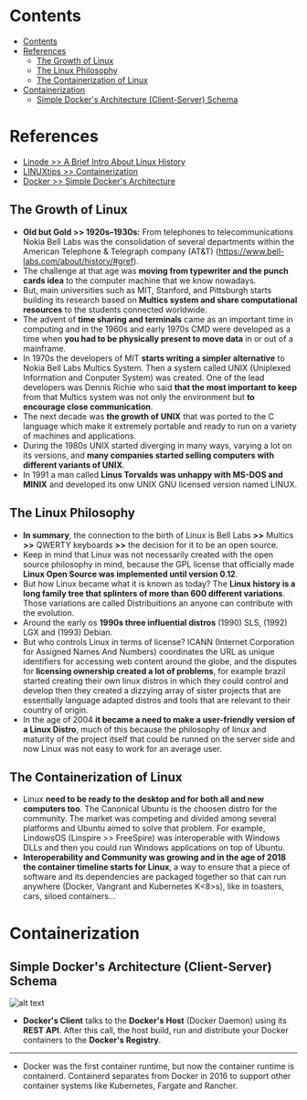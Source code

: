 # Contents

- [Contents](#contents)
- [References](#references)
  - [The Growth of Linux](#the-growth-of-linux)
  - [The Linux Philosophy](#the-linux-philosophy)
  - [The Containerization of Linux](#the-containerization-of-linux)
- [Containerization](#containerization)
  - [Simple Docker's Architecture (Client-Server) Schema](#simple-dockers-architecture-client-server-schema)

# References

- [Linode >> A Brief Intro About Linux History](https://youtu.be/f473gO3STUs?si=kNQOmhmBUJLO5x2A)
- [LINUXtips >> Containerization](https://youtu.be/MeFyp4VnNx0?si=QnlhbEbz2eWvWaqR)
- [Docker >> Simple Docker's Architecture](https://docs.docker.com/get-started/overview/#docker-architecture)

## The Growth of Linux 
- **Old but Gold >> 1920s–1930s:** From telephones to telecommunications Nokia Bell Labs was the consolidation of several departments within the American Telephone & Telegraph company (AT&T) (https://www.bell-labs.com/about/history/#gref). 
- The challenge at that age was **moving from typewriter and the punch cards idea** to the computer machine that we know nowadays.
- But, main universities such as MIT, Stanford, and Pittsburgh starts building its research based on **Multics system and share computational resources** to the students connected worldwide.
- The advent of **time sharing and terminals** came as an important time in computing and in the 1960s and early 1970s CMD were developed as a time when **you had to be physically present to move data** in or out of a mainframe.
- In 1970s the developers of MIT **starts writing a simpler alternative** to Nokia Bell Labs Multics System. Then a system called UNIX (Uniplexed Information and Conputer System) was created. One of the lead developers was Dennis Richie who said **that the most important to keep** from that Multics system was not only the environment but **to encourage close communication**.
- The next decade was **the growth of UNIX** that was ported to the C language which make it extremely portable and ready to run on a variety of machines and applications. 
- During the 1980s UNIX started diverging in many ways, varying a lot on its versions, and **many companies started selling computers with different variants of UNIX**.
- In 1991 a man called **Linus Torvalds was unhappy with MS-DOS and MINIX** and developed its onw UNIX GNU licensed version named LINUX.

## The Linux Philosophy
- **In summary**, the connection to the birth of Linux is Bell Labs **>>** Multics **>>** QWERTY keyboards **>>** the decision for it to be an open source.
- Keep in mind that Linux was not necessarily created with the open source philosophy in mind, because the GPL license that officially made **Linux Open Source was implemented until version 0.12**.
- But how Linux became what it is known as today? The **Linux history is a long family tree that splinters of more than 600 different variations**. Those variations are called Distribuitions an anyone can contribute with the evolution.
- Around the early os **1990s three influential distros** (1990) SLS, (1992) LGX and (1993) Debian. 
- But who controls Linux in terms of license? ICANN (Internet Corporation for Assigned Names And Numbers) coordinates the URL as unique identifiers for accessing web content around the globe, and the disputes for **licensing ownership created a lot of problems**, for example brazil started creating their own linux distros in which they could control and develop then they created a dizzying array of sister projects that are essentially language adapted distros and tools that are relevant to their country of origin. 
- In the age of 2004 **it became a need to make a user-friendly version of a Linux Distro**, much of this because the philosophy of linux and maturity of the project itself that could be runned on the server side and now Linux was not easy to work for an average user.

## The Containerization of Linux
- Linux **need to be ready to the desktop and for both all and new computers too**. The Canonical Ubuntu is the choosen distro for the community. The market was competing and divided among several platforms and Ubuntu aimed to solve that problem. For example, LindowsOS (Linspire >> FreeSpire) was interoperable with Windows DLLs and then you could run Windows applications on top of Ubuntu.
- **Interoperability and Community was growing and in the age of 2018 the container timeline starts for Linux**, a way to ensure that a piece of software and its dependencies are packaged together so that can run anywhere (Docker, Vangrant and Kubernetes K<8>s), like in toasters, cars, siloed containers...

# Containerization
## Simple Docker's Architecture (Client-Server) Schema
![alt text][logo]

[logo]: https://docs.docker.com/get-started/images/docker-architecture.png

- **Docker's Client** talks to the **Docker's Host** (Docker Daemon) using its **REST API**. After this call, the host build, run and distribute your Docker containers to the **Docker's Registry**.
****
- Docker was the first container runtime, but now the container runtime is containerd. Containerd separates from Docker in 2016 to support other container systems like Kubernetes, Fargate and Rancher.